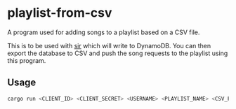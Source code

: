 # playlist-from-csv

A program used for adding songs to a playlist based on a CSV file.

This is to be used with [sir](https://github.com/oliveroneill/sir) which will
write to DynamoDB. You can then export the database to CSV and push the
song requests to the playlist using this program.

## Usage
```bash
cargo run <CLIENT_ID> <CLIENT_SECRET> <USERNAME> <PLAYLIST_NAME> <CSV_FILE_PATH>
```

